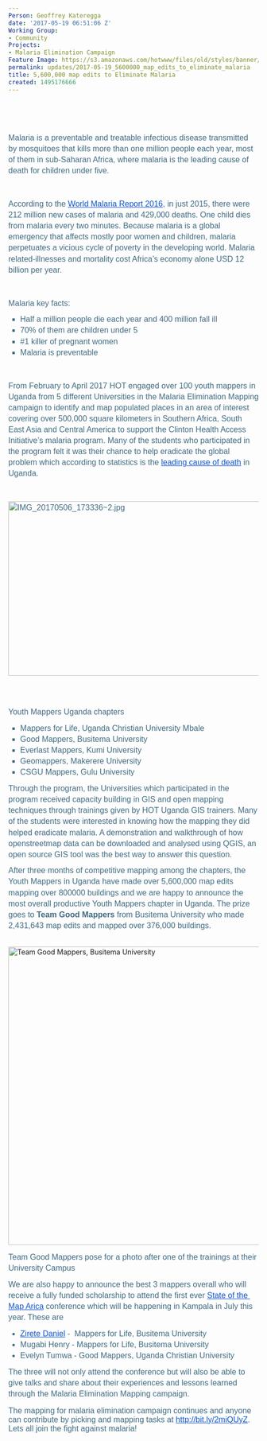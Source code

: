 ```yaml
---
Person: Geoffrey Kateregga
date: '2017-05-19 06:51:06 Z'
Working Group:
- Community
Projects:
- Malaria Elimination Campaign
Feature Image: https://s3.amazonaws.com/hotwww/files/old/styles/banner/public/busitema.jpg
permalink: updates/2017-05-19_5600000_map_edits_to_eliminate_malaria
title: 5,600,000 map edits to Eliminate Malaria
created: 1495176666
---
```

<p style="line-height: 1.38; margin-top: 0pt; margin-bottom: 0pt;" dir="ltr">&nbsp;</p><p><strong id="docs-internal-guid-93caf79d-1e8c-8a6b-ce95-2b7471acbc09" style="font-weight: normal;">&nbsp;</strong></p><p style="line-height: 1.38; margin-top: 0pt; margin-bottom: 0pt;" dir="ltr"><span style="font-size: 12pt; font-family: Arial; color: #406b80; background-color: transparent; font-weight: 400; font-style: normal; font-variant: normal; text-decoration: none; vertical-align: baseline; white-space: pre-wrap;">Malaria is a preventable and treatable infectious disease transmitted by mosquitoes that kills more than one million people each year, most of them in sub-Saharan Africa, where malaria is the leading cause of death for children under five. </span></p><p><strong style="font-weight: normal;">&nbsp;</strong></p><p style="line-height: 1.38; margin-top: 0pt; margin-bottom: 0pt;" dir="ltr"><span style="font-size: 12pt; font-family: Arial; color: #406b80; background-color: transparent; font-weight: 400; font-style: normal; font-variant: normal; text-decoration: none; vertical-align: baseline; white-space: pre-wrap;">According to the </span><a style="text-decoration: none;" href="http://www.who.int/malaria/publications/world-malaria-report-2016/en/"><span style="font-size: 12pt; font-family: Arial; color: #1155cc; background-color: transparent; font-weight: 400; font-style: normal; font-variant: normal; text-decoration: underline; vertical-align: baseline; white-space: pre-wrap;">World Malaria Report 2016</span></a><span style="font-size: 12pt; font-family: Arial; color: #406b80; background-color: transparent; font-weight: 400; font-style: normal; font-variant: normal; text-decoration: none; vertical-align: baseline; white-space: pre-wrap;">, in just 2015, there were 212 million new cases of malaria and 429,000 deaths. One child dies from malaria every two minutes. Because malaria is a global emergency that affects mostly poor women and children, malaria perpetuates a vicious cycle of poverty in the developing world. Malaria related-illnesses and mortality cost Africa’s economy alone USD 12 billion per year.</span></p><p><strong style="font-weight: normal;">&nbsp;</strong></p><p style="line-height: 1.38; margin-top: 0pt; margin-bottom: 0pt;" dir="ltr"><span style="font-size: 12pt; font-family: Arial; color: #406b80; background-color: transparent; font-weight: 400; font-style: normal; font-variant: normal; text-decoration: none; vertical-align: baseline; white-space: pre-wrap;">Malaria key facts:</span></p><ul style="margin-top: 0pt; margin-bottom: 0pt;"><li style="list-style-type: square; font-size: 12pt; font-family: Arial; color: #406b80; background-color: transparent; font-weight: 400; font-style: normal; font-variant: normal; text-decoration: none; vertical-align: baseline;" dir="ltr"><p style="line-height: 1.38; margin-top: 8pt; margin-bottom: 0pt;" dir="ltr"><span style="font-size: 12pt; font-family: Arial; color: #406b80; background-color: transparent; font-weight: 400; font-style: normal; font-variant: normal; text-decoration: none; vertical-align: baseline; white-space: pre-wrap;">Half a million people die each year and 400 million fall ill</span></p></li><li style="list-style-type: square; font-size: 12pt; font-family: Arial; color: #406b80; background-color: transparent; font-weight: 400; font-style: normal; font-variant: normal; text-decoration: none; vertical-align: baseline;" dir="ltr"><p style="line-height: 1.38; margin-top: 0pt; margin-bottom: 0pt;" dir="ltr"><span style="font-size: 12pt; font-family: Arial; color: #406b80; background-color: transparent; font-weight: 400; font-style: normal; font-variant: normal; text-decoration: none; vertical-align: baseline; white-space: pre-wrap;">70% of them are children under 5</span></p></li><li style="list-style-type: square; font-size: 12pt; font-family: Arial; color: #406b80; background-color: transparent; font-weight: 400; font-style: normal; font-variant: normal; text-decoration: none; vertical-align: baseline;" dir="ltr"><p style="line-height: 1.38; margin-top: 0pt; margin-bottom: 0pt;" dir="ltr"><span style="font-size: 12pt; font-family: Arial; color: #406b80; background-color: transparent; font-weight: 400; font-style: normal; font-variant: normal; text-decoration: none; vertical-align: baseline; white-space: pre-wrap;">#1 killer of pregnant women</span></p></li><li style="list-style-type: square; font-size: 12pt; font-family: Arial; color: #406b80; background-color: transparent; font-weight: 400; font-style: normal; font-variant: normal; text-decoration: none; vertical-align: baseline;" dir="ltr"><p style="line-height: 1.38; margin-top: 0pt; margin-bottom: 0pt;" dir="ltr"><span style="font-size: 12pt; font-family: Arial; color: #406b80; background-color: transparent; font-weight: 400; font-style: normal; font-variant: normal; text-decoration: none; vertical-align: baseline; white-space: pre-wrap;">Malaria is preventable</span></p></li></ul><p><strong style="font-weight: normal;">&nbsp;</strong></p><p style="line-height: 1.38; margin-top: 0pt; margin-bottom: 0pt;" dir="ltr"><span style="font-size: 12pt; font-family: Arial; color: #406b80; background-color: transparent; font-weight: 400; font-style: normal; font-variant: normal; text-decoration: none; vertical-align: baseline; white-space: pre-wrap;">From February to April 2017 HOT engaged over 100 youth mappers in Uganda from 5 different Universities in the Malaria Elimination Mapping campaign to identify and map populated places in an area of interest covering over 500,000 square kilometers in Southern Africa, South East Asia and Central America to support the Clinton Health Access Initiative’s malaria program. Many of the students who participated in the program felt it was their chance to help eradicate the global problem which according to statistics is the </span><a style="text-decoration: none;" href="http://www.newvision.co.ug/new_vision/news/1423973/malaria-leading-cause-death-uganda"><span style="font-size: 12pt; font-family: Arial; color: #1155cc; background-color: transparent; font-weight: 400; font-style: normal; font-variant: normal; text-decoration: underline; vertical-align: baseline; white-space: pre-wrap;">leading cause of death</span></a><span style="font-size: 12pt; font-family: Arial; color: #406b80; background-color: transparent; font-weight: 400; font-style: normal; font-variant: normal; text-decoration: none; vertical-align: baseline; white-space: pre-wrap;"> in Uganda. </span></p><p><strong style="font-weight: normal;">&nbsp;</strong></p><p style="line-height: 1.38; margin-top: 0pt; margin-bottom: 0pt;" dir="ltr"><span style="font-size: 12pt; font-family: Arial; color: #406b80; background-color: transparent; font-weight: 400; font-style: normal; font-variant: normal; text-decoration: none; vertical-align: baseline; white-space: pre-wrap;"><img style="border: none; transform: rotate(0.00rad); -webkit-transform: rotate(0.00rad);" src="https://lh3.googleusercontent.com/FNWLC6xFtc8EYn-7E1NTl0mHskqL56nh4a4jjHlIHhRBIW_bSnW1RJ-KG-p6PcTtDNKElDQcquzz1pkQ1uMNnr0iRaC_NpN03MTIYyNQ59rvRPQ67j70-Z8C25698p8joi1fPTkB" alt="IMG_20170506_173336~2.jpg" width="624" height="351"></span></p><p><strong style="font-weight: normal;"><br><br></strong></p><p style="line-height: 1.38; margin-top: 0pt; margin-bottom: 0pt;" dir="ltr"><span style="font-size: 12pt; font-family: Arial; color: #406b80; background-color: transparent; font-weight: 400; font-style: normal; font-variant: normal; text-decoration: none; vertical-align: baseline; white-space: pre-wrap;">Youth Mappers Uganda chapters</span></p><ul style="margin-top: 0pt; margin-bottom: 0pt;"><li style="list-style-type: square; font-size: 12pt; font-family: Calibri; color: #406b80; background-color: transparent; font-weight: 400; font-style: normal; font-variant: normal; text-decoration: none; vertical-align: baseline;" dir="ltr"><p style="line-height: 1.38; margin-top: 8pt; margin-bottom: 0pt;" dir="ltr"><span style="font-size: 12pt; font-family: Arial; color: #406b80; background-color: transparent; font-weight: 400; font-style: normal; font-variant: normal; text-decoration: none; vertical-align: baseline; white-space: pre-wrap;">Mappers for Life, Uganda Christian University Mbale</span></p></li><li style="list-style-type: square; font-size: 12pt; font-family: Calibri; color: #406b80; background-color: transparent; font-weight: 400; font-style: normal; font-variant: normal; text-decoration: none; vertical-align: baseline;" dir="ltr"><p style="line-height: 1.38; margin-top: 0pt; margin-bottom: 0pt;" dir="ltr"><span style="font-size: 12pt; font-family: Arial; color: #406b80; background-color: transparent; font-weight: 400; font-style: normal; font-variant: normal; text-decoration: none; vertical-align: baseline; white-space: pre-wrap;">Good Mappers, Busitema University</span></p></li><li style="list-style-type: square; font-size: 12pt; font-family: Arial; color: #406b80; background-color: transparent; font-weight: 400; font-style: normal; font-variant: normal; text-decoration: none; vertical-align: baseline;" dir="ltr"><p style="line-height: 1.38; margin-top: 0pt; margin-bottom: 0pt;" dir="ltr"><span style="font-size: 12pt; font-family: Arial; color: #406b80; background-color: transparent; font-weight: 400; font-style: normal; font-variant: normal; text-decoration: none; vertical-align: baseline; white-space: pre-wrap;">Everlast Mappers, Kumi University</span></p></li><li style="list-style-type: square; font-size: 12pt; font-family: Calibri; color: #406b80; background-color: transparent; font-weight: 400; font-style: normal; font-variant: normal; text-decoration: none; vertical-align: baseline;" dir="ltr"><p style="line-height: 1.38; margin-top: 0pt; margin-bottom: 0pt;" dir="ltr"><span style="font-size: 12pt; font-family: Arial; color: #406b80; background-color: transparent; font-weight: 400; font-style: normal; font-variant: normal; text-decoration: none; vertical-align: baseline; white-space: pre-wrap;">Geomappers, Makerere University</span></p></li><li style="list-style-type: square; font-size: 12pt; font-family: Calibri; color: #406b80; background-color: transparent; font-weight: 400; font-style: normal; font-variant: normal; text-decoration: none; vertical-align: baseline;" dir="ltr"><p style="line-height: 1.38; margin-top: 0pt; margin-bottom: 0pt;" dir="ltr"><span style="font-size: 12pt; font-family: Arial; color: #406b80; background-color: transparent; font-weight: 400; font-style: normal; font-variant: normal; text-decoration: none; vertical-align: baseline; white-space: pre-wrap;">CSGU Mappers, Gulu University</span></p></li></ul><p style="line-height: 1.38; margin-top: 8pt; margin-bottom: 0pt;" dir="ltr"><span style="font-size: 12pt; font-family: Arial; color: #406b80; background-color: transparent; font-weight: 400; font-style: normal; font-variant: normal; text-decoration: none; vertical-align: baseline; white-space: pre-wrap;">Through the program, the Universities which participated in the program received capacity building in GIS and open mapping techniques through trainings given by HOT Uganda GIS trainers. Many of the students were interested in knowing how the mapping they did helped eradicate malaria. A demonstration and walkthrough of how openstreetmap data can be downloaded and analysed using QGIS, an open source GIS tool was the best way to answer this question. </span></p><p style="line-height: 1.38; margin-top: 8pt; margin-bottom: 0pt;" dir="ltr"><span style="font-size: 12pt; font-family: Arial; color: #406b80; background-color: transparent; font-weight: 400; font-style: normal; font-variant: normal; text-decoration: none; vertical-align: baseline; white-space: pre-wrap;">After three months of competitive mapping among the chapters, the Youth Mappers in Uganda have made over 5,600,000 map edits mapping over 800000 buildings and we are happy to announce the most overall productive Youth Mappers chapter in Uganda. The prize goes to <strong>Team Good Mappers</strong> from Busitema University who made 2,431,643 map edits and mapped over 376,000 buildings. </span></p><p><strong style="font-weight: normal;">&nbsp;<img title="Team Good Mappers, Busitema University" src="https://s3.amazonaws.com/hotwww/files/old/busitema.jpg" alt="Team Good Mappers, Busitema University" width="800" height="600"></strong></p><p style="line-height: 1.38; margin-top: 8pt; margin-bottom: 0pt;" dir="ltr"><span style="font-size: 12pt; font-family: Arial; color: #406b80; background-color: transparent; font-weight: 400; font-style: normal; font-variant: normal; text-decoration: none; vertical-align: baseline; white-space: pre-wrap;">Team Good Mappers pose for a photo after one of the trainings at their University Campus</span></p><p style="line-height: 1.38; margin-top: 8pt; margin-bottom: 0pt;" dir="ltr"><span style="font-size: 12pt; font-family: Arial; color: #406b80; background-color: transparent; font-weight: 400; font-style: normal; font-variant: normal; text-decoration: none; vertical-align: baseline; white-space: pre-wrap;">We are also happy to announce the best 3 mappers overall who will receive a fully funded scholarship to attend the first ever </span><a style="text-decoration: none;" href="http://sotmafrica.org/"><span style="font-size: 12pt; font-family: Arial; color: #1155cc; background-color: transparent; font-weight: 400; font-style: normal; font-variant: normal; text-decoration: underline; vertical-align: baseline; white-space: pre-wrap;">State of the Map Arica</span></a><span style="font-size: 12pt; font-family: Arial; color: #406b80; background-color: transparent; font-weight: 400; font-style: normal; font-variant: normal; text-decoration: none; vertical-align: baseline; white-space: pre-wrap;"> conference which will be happening in Kampala in July this year. These are</span></p><ul style="margin-top: 0pt; margin-bottom: 0pt;"><li style="list-style-type: disc; font-size: 12pt; font-family: Arial; color: #406b80; background-color: transparent; font-weight: 400; font-style: normal; font-variant: normal; text-decoration: none; vertical-align: baseline;" dir="ltr"><p style="line-height: 1.38; margin-top: 8pt; margin-bottom: 0pt;" dir="ltr"><a style="text-decoration: none;" href="https://twitter.com/zirete"><span style="font-size: 12pt; font-family: Arial; color: #1155cc; background-color: transparent; font-weight: 400; font-style: normal; font-variant: normal; text-decoration: underline; vertical-align: baseline; white-space: pre-wrap;">Zirete Daniel</span></a><span style="font-size: 12pt; font-family: Arial; color: #406b80; background-color: transparent; font-weight: 400; font-style: normal; font-variant: normal; text-decoration: none; vertical-align: baseline; white-space: pre-wrap;"> - &nbsp;Mappers for Life, Busitema University </span></p></li><li style="list-style-type: disc; font-size: 12pt; font-family: Arial; color: #406b80; background-color: transparent; font-weight: 400; font-style: normal; font-variant: normal; text-decoration: none; vertical-align: baseline;" dir="ltr"><p style="line-height: 1.38; margin-top: 0pt; margin-bottom: 0pt;" dir="ltr"><span style="font-size: 12pt; font-family: Arial; color: #406b80; background-color: transparent; font-weight: 400; font-style: normal; font-variant: normal; text-decoration: none; vertical-align: baseline; white-space: pre-wrap;">Mugabi Henry - Mappers for Life, Busitema University </span></p></li><li style="list-style-type: disc; font-size: 12pt; font-family: Arial; color: #406b80; background-color: transparent; font-weight: 400; font-style: normal; font-variant: normal; text-decoration: none; vertical-align: baseline;" dir="ltr"><p style="line-height: 1.38; margin-top: 0pt; margin-bottom: 0pt;" dir="ltr"><span style="font-size: 12pt; font-family: Arial; color: #406b80; background-color: transparent; font-weight: 400; font-style: normal; font-variant: normal; text-decoration: none; vertical-align: baseline; white-space: pre-wrap;">Evelyn Tumwa - Good Mappers, Uganda Christian University</span></p></li></ul><p style="line-height: 1.38; margin-top: 8pt; margin-bottom: 0pt;" dir="ltr"><span style="font-size: 12pt; font-family: Arial; color: #406b80; background-color: transparent; font-weight: 400; font-style: normal; font-variant: normal; text-decoration: none; vertical-align: baseline; white-space: pre-wrap;">The three will not only attend the conference but will also be able to give talks and share about their experiences and lessons learned through the Malaria Elimination Mapping campaign.</span></p><p><span style="font-weight: normal;"><span style="font-size: 12pt; font-family: Arial; color: #406b80; background-color: transparent; font-weight: 400; font-style: normal; font-variant-ligatures: normal; font-variant-caps: normal; white-space: pre-wrap;">The mapping for malaria elimination campaign continues and anyone can contribute by picking and mapping tasks at </span><a href="http://bit.ly/2miQUyZ"><span style="font-size: 12pt; font-family: Arial; color: #1155cc; background-color: transparent; font-weight: 400; font-style: normal; font-variant-ligatures: normal; font-variant-caps: normal; text-decoration: underline; white-space: pre-wrap;">http://bit.ly/2miQUyZ</span></a><span style="font-size: 12pt; font-family: Arial; color: #406b80; background-color: transparent; font-weight: 400; font-style: normal; font-variant-ligatures: normal; font-variant-caps: normal; white-space: pre-wrap;">. Lets all join the fight against malaria!</span></span></p>
